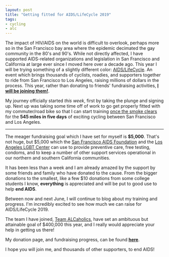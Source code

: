 ```yaml
---
layout: post
title: "Getting fitted for AIDS/LifeCycle 2019"
tags:
- cycling
- alc
---
```


The impact of HIV/AIDS on the world is difficult to overlook, perhaps more so
in the San Francisco bay area where the epidemic decimated the gay community in
the 80's and 90's. While not directly affected, I have supported AIDS-related
organizations and legislation in San Francisco and California at large ever
since I moved here over a decade ago. This year I will be trying something of
a slightly different color: [AIDS/LifeCycle](http://www.aidslifecycle.org/).
An event which brings thousands of cyclists, roadies, and supporters together
to ride from San Francisco to Los Angeles, raising millions of dollars in the
process. This year, rather than donating to friends' fundraising activities,
**[I will be joining them!](http://tofighthiv.org/goto/rtyler)**.

My journey officially started _this week_, first by taking the plunge and
signing up. Next up was taking some time off of work to go get properly fitted
with my commuter/road bike so that I can start training [once the smoke
clears](/2018/11/10/the-air-is-fire.html) for the **545 miles in five days** of
exciting cycling between San Francisco and Los Angeles.

---

The meager fundraising goal which I have set for myself is **$5,000**. That's
not huge, but $5,000 which the [San Francisco AIDS
Foundation](http://www.sfaf.org) and the [Los Angeles LGBT
Center](http://www.lalgbtcenter.org) can use to provide preventive care, free
testing, condoms, and to keep a number of other support services operational in
our northern and southern California communities.

It has been less than a week and I am already amazed by the support by some
friends and family who have donated to the cause. From the bigger donations to
the smallest, like a few $10 donations from some college students I know,
**everything** is appreciated and will be put to good use to help **end AIDS**.

Between now and next June, I will continue to blog about my training and
progress. I'm incredibly excited to see how much we can raise for
AIDS/LifeCycle 2019.


The team I have joined, [Team
ALCaholics](http://www.tofighthiv.org/site/TR/Events/AIDSLifeCycleCenter?pg=team&fr_id=2110&team_id=19101),
have set an ambituous but attainable goal of $400,000 this year, and I really
would appreciate your help in getting us there!

My donation page, and fundraising progress, can be found
**[here](http://tofighthiv.org/goto/rtyler)**.

I hope you will join me, and thousands of other supporters, to end AIDS!
